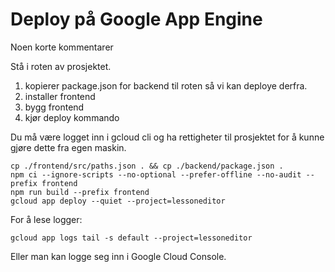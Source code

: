 # Deploy på Google App Engine

Noen korte kommentarer

Stå i roten av prosjektet.

1. kopierer package.json for backend til roten så vi kan deploye derfra.
2. installer frontend
3. bygg frontend
4. kjør deploy kommando

Du må være logget inn i gcloud cli og ha rettigheter til
prosjektet for å kunne gjøre dette fra egen maskin.

```
cp ./frontend/src/paths.json . && cp ./backend/package.json .
npm ci --ignore-scripts --no-optional --prefer-offline --no-audit --prefix frontend
npm run build --prefix frontend
gcloud app deploy --quiet --project=lessoneditor
```

For å lese logger:

```
gcloud app logs tail -s default --project=lessoneditor
```

Eller man kan logge seg inn i Google Cloud Console.
